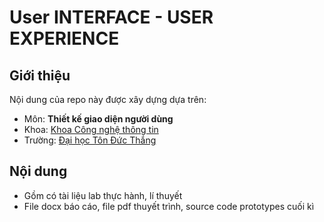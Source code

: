 # User INTERFACE - USER EXPERIENCE

## Giới thiệu 
Nội dung của repo này được xây dựng dựa trên:

- Môn: **Thiết kế giao diện người dùng** 
- Khoa: [Khoa Công nghệ thông tin](https://it.tdtu.edu.vn/)
- Trường: [Đại học Tôn Đức Thắng](https://tdtu.edu.vn/)

## Nội dung
- Gồm có tài liệu lab thực hành, lí thuyết
- File docx báo cáo, file pdf thuyết trình, source code prototypes cuối kì
